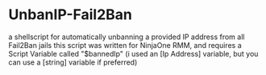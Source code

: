 # UnbanIP-Fail2Ban
a shellscript for automatically unbanning a provided IP address from all Fail2Ban jails
this script was written for NinjaOne RMM, and requires a Script Variable called "$bannedIp" (i used an [Ip Address] variable, but you can use a [string] variable if preferred)
